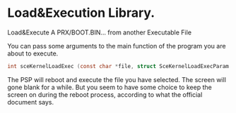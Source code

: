 # Load&Execution Library.
Load&Execute A PRX/BOOT.BIN... from another Executable File

You can pass some arguments to the main function of the program you are about to execute.

```C
int sceKernelLoadExec (const char *file, struct SceKernelLoadExecParam *param);
```
The PSP will reboot and execute the file you have selected. The screen will gone blank for a while. But you seem to have some choice to keep the screen on during the reboot process, according to what the official document says.